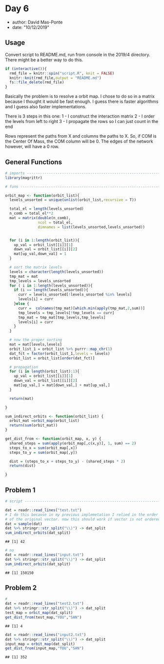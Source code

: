 # Day 6
* author: David Mas-Ponte
* date: "10/12/2019"
## Usage
Convert script to README.md, run from console in the 2019/4 directory.
There might be a better way to do this.


```r
if (interactive()){
  rmd_file = knitr::spin("script.R", knit = FALSE)
  knitr::knit(rmd_file,output = "README.md")
  fs::file_delete(rmd_file)
}
```

Basically the problem is to resolve a orbit map. I chose to do so in
a matrix because I thought it would be fast enough. I guess there is
faster algorithms and I guess also faster implementations.

There is 3 steps in this one:
1 - I construct the interaction matrix
2 - I order the levels from left to right
3 - I propagate the rows so I can just count in the end

Rows represent the paths from X and columns the paths to X. So, if
COM is the Center Of Mass, the COM column will be 0. The edges of
the network however, will have a 0 row.
## General Functions


```r
# imports ----------------------------------------------------------------
library(magrittr)

# funs --------------------------------------------------------------------

orbit_map <- function(orbit_list){
  levels_unsorted = unique(unlist(orbit_list,recursive = T))

  total_el = length(levels_unsorted)
  n_comb = total_el**2
  mat = matrix(double(n_comb),
               ncol = total_el,
               dimnames = list(levels_unsorted,levels_unsorted))


  for (i in 1:length(orbit_list)){
    up_val = orbit_list[[i]][1]
    down_val = orbit_list[[i]][2]
    mat[up_val,down_val] = 1
  }

  # sort the matrix levels
  levels = character(length(levels_unsorted))
  tmp_mat = mat
  tmp_levels = levels_unsorted
  for ( i in 1:length(levels_unsorted)){
    if (i == length(levels_unsorted)){
      curr = levels_unsorted[!levels_unsorted %in% levels]
      levels[i] = curr
    }else {
      curr =  colnames(tmp_mat)[which.min(apply(tmp_mat,2,sum))]
      tmp_levels = tmp_levels[!tmp_levels == curr]
      tmp_mat = tmp_mat[tmp_levels,tmp_levels]
      levels[i] = curr
    }
  }

  # now the proper sorting
  mat = mat[levels,levels]
  orbit_list_1 = orbit_list %>% purrr::map_chr(1)
  dat_fct = factor(orbit_list_1,levels = levels)
  orbit_list = orbit_list[order(dat_fct)]

  # propagation
  for (i in length(orbit_list):1){
    up_val = orbit_list[[i]][1]
    down_val = orbit_list[[i]][2]
    mat[up_val,] = mat[down_val,] + mat[up_val,]
  }

  return(mat)

}

sum_indirect_orbits <- function(orbit_list) {
  orbit_mat =orbit_map(orbit_list)
  return(sum(orbit_mat))
}

get_dist_from <- function(orbit_map, x, y) {
  shared_steps = sum(apply(orbit_map[,c(x,y)], 1, sum) == 2)
  steps_to_x = sum(orbit_map[,x])
  steps_to_y = sum(orbit_map[,y])

  dist = (steps_to_x + steps_to_y) - (shared_steps * 2)
  return(dist)

}
```

## Problem 1


```r
# script -----------------------------------------------------------------

dat = readr::read_lines("test.txt")
# I do this because in my previous implemetation I relied in the order
# of the original vector. now this should work if vector is not ordered
dat = sample(dat)
dat %>% stringr::str_split("\\)") -> dat_split
sum_indirect_orbits(dat_split)
```

```
## [1] 42
```

```r
# no
dat = readr::read_lines("input.txt")
dat %>% stringr::str_split("\\)") -> dat_split
sum_indirect_orbits(dat_split)
```

```
## [1] 150150
```

## Problem 2


```r
#
dat = readr::read_lines("test2.txt")
dat %>% stringr::str_split("\\)") -> dat_split
test_map = orbit_map(dat_split)
get_dist_from(test_map,"YOU","SAN")
```

```
## [1] 4
```

```r
dat = readr::read_lines("input2.txt")
dat %>% stringr::str_split("\\)") -> dat_split
input_map = orbit_map(dat_split)
get_dist_from(input_map,"YOU","SAN")
```

```
## [1] 352
```

